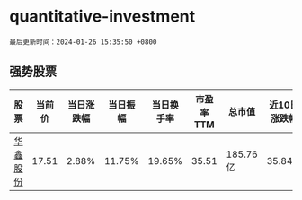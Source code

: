 # quantitative-investment

`最后更新时间：2024-01-26 15:35:50 +0800`

## 强势股票

|股票|当前价|当日涨跌幅|当日振幅|当日换手率|市盈率TTM|总市值|近10日涨跌幅|
|----|----|----|----|----|----|----|----|
|[华鑫股份](https://xueqiu.com/S/SH600621)|17.51|2.88%|11.75%|19.65%|35.51|185.76亿|35.84%|
